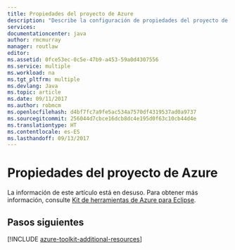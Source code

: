 ```yaml
---
title: Propiedades del proyecto de Azure
description: "Describe la configuración de propiedades del proyecto de Azure en el kit de herramientas de Azure para Eclipse."
services: 
documentationcenter: java
author: rmcmurray
manager: routlaw
editor: 
ms.assetid: 0fce53ec-0c5e-47b9-a453-59a0d4307556
ms.service: multiple
ms.workload: na
ms.tgt_pltfrm: multiple
ms.devlang: Java
ms.topic: article
ms.date: 09/11/2017
ms.author: robmcm
ms.openlocfilehash: d4bf7fc7a9fe5ac534a7570df4319537ad0a9737
ms.sourcegitcommit: 256044d7cbce16dcb8dc4e195d0f63c10cb44d4e
ms.translationtype: HT
ms.contentlocale: es-ES
ms.lasthandoff: 09/13/2017
---
```

# <a name="azure-project-properties"></a>Propiedades del proyecto de Azure

La información de este artículo está en desuso. Para obtener más información, consulte [Kit de herramientas de Azure para Eclipse](azure-toolkit-for-eclipse.md).

## <a name="next-steps"></a>Pasos siguientes

[!INCLUDE [azure-toolkit-additional-resources](../includes/azure-toolkit-additional-resources.md)]
